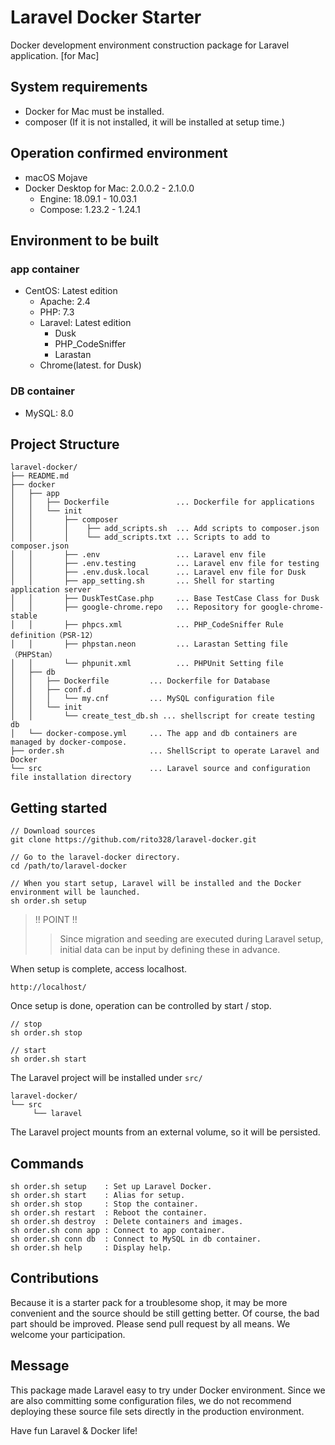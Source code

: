 # Laravel Docker Starter
Docker development environment construction package for Laravel application. [for Mac]  

## System requirements
- Docker for Mac must be installed.
- composer (If it is not installed, it will be installed at setup time.)
## Operation confirmed environment
- macOS Mojave
- Docker Desktop for Mac: 2.0.0.2 - 2.1.0.0
  - Engine: 18.09.1 - 10.03.1
  - Compose: 1.23.2 - 1.24.1
## Environment to be built
### app container
- CentOS: Latest edition
  - Apache: 2.4
  - PHP: 7.3
  - Laravel: Latest edition
    - Dusk
    - PHP_CodeSniffer
    - Larastan
  - Chrome(latest. for Dusk)
### DB container
- MySQL: 8.0
## Project Structure
```
laravel-docker/
├── README.md
├── docker
│   ├── app
│   │   ├── Dockerfile               ... Dockerfile for applications
│   │   └── init
│   │       ├── composer
│   │       │    ├── add_scripts.sh  ... Add scripts to composer.json
│   │       │    └── add_scripts.txt ... Scripts to add to composer.json
│   │       ├── .env                 ... Laravel env file
│   │       ├── .env.testing         ... Laravel env file for testing
│   │       ├── .env.dusk.local      ... Laravel env file for Dusk
│   │       ├── app_setting.sh       ... Shell for starting application server
│   │       ├── DuskTestCase.php     ... Base TestCase Class for Dusk
│   │       ├── google-chrome.repo   ... Repository for google-chrome-stable
│   │       ├── phpcs.xml            ... PHP_CodeSniffer Rule definition（PSR-12）
│   │       ├── phpstan.neon         ... Larastan Setting file（PHPStan）
│   │       └── phpunit.xml          ... PHPUnit Setting file
│   ├── db
│   │   ├── Dockerfile         ... Dockerfile for Database
│   │   ├── conf.d
│   │   │   └── my.cnf         ... MySQL configuration file
│   │   └── init
│   │       └── create_test_db.sh ... shellscript for create testing db
│   └── docker-compose.yml     ... The app and db containers are managed by docker-compose.
├── order.sh                   ... ShellScript to operate Laravel and Docker
└── src                        ... Laravel source and configuration file installation directory
```
## Getting started
```
// Download sources
git clone https://github.com/rito328/laravel-docker.git

// Go to the laravel-docker directory.
cd /path/to/laravel-docker

// When you start setup, Laravel will be installed and the Docker environment will be launched.
sh order.sh setup
```
> !! POINT !!
>> Since migration and seeding are executed during Laravel setup, initial data can be input by defining these in advance.

When setup is complete, access localhost.
```
http://localhost/
```
Once setup is done, operation can be controlled by start / stop.
```
// stop
sh order.sh stop 

// start
sh order.sh start
```
The Laravel project will be installed under ```src/```
```
laravel-docker/
└── src
     └── laravel
```
The Laravel project mounts from an external volume, so it will be persisted.

## Commands
```
sh order.sh setup    : Set up Laravel Docker.
sh order.sh start    : Alias for setup.
sh order.sh stop     : Stop the container.
sh order.sh restart  : Reboot the container.
sh order.sh destroy  : Delete containers and images.
sh order.sh conn app : Connect to app container.
sh order.sh conn db  : Connect to MySQL in db container.
sh order.sh help     : Display help.
```
## Contributions
Because it is a starter pack for a troublesome shop, it may be more convenient and the source should be still getting better. Of course, the bad part should be improved. Please send pull request by all means. We welcome your participation.

## Message
This package made Laravel easy to try under Docker environment.
Since we are also committing some configuration files, we do not recommend deploying these source file sets directly in the production environment.

Have fun Laravel & Docker life!
